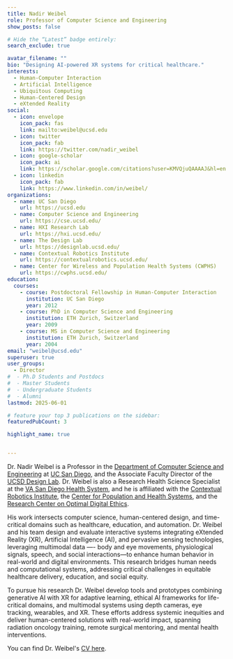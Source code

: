 ```yaml
---
title: Nadir Weibel
role: Professor of Computer Science and Engineering
show_posts: false 

# Hide the “Latest” badge entirely:
search_exclude: true

avatar_filename: ""
bio: "Designing AI-powered XR systems for critical healthcare."
interests:
  - Human-Computer Interaction
  - Artificial Intelligence
  - Ubiquitous Computing
  - Human-Centered Design
  - eXtended Reality
social:
  - icon: envelope
    icon_pack: fas
    link: mailto:weibel@ucsd.edu
  - icon: twitter
    icon_pack: fab
    link: https://twitter.com/nadir_weibel
  - icon: google-scholar
    icon_pack: ai
    link: https://scholar.google.com/citations?user=KMVQjuQAAAAJ&hl=en
  - icon: linkedin
    icon_pack: fab
    link: https://www.linkedin.com/in/weibel/
organizations:
  - name: UC San Diego
    url: https://ucsd.edu
  - name: Computer Science and Engineering
    url: https://cse.ucsd.edu/
  - name: HXI Research Lab
    url: https://hxi.ucsd.edu/
  - name: The Design Lab
    url: https://designlab.ucsd.edu/
  - name: Contextual Robotics Institute
    url: https://contextualrobotics.ucsd.edu/
  - name: Center for Wireless and Population Health Systems (CWPHS)
    url: https://cwphs.ucsd.edu/
education:
  courses:
    - course: Postdoctoral Fellowship in Human-Computer Interaction
      institution: UC San Diego
      year: 2012
    - course: PhD in Computer Science and Engineering
      institution: ETH Zurich, Switzerland
      year: 2009
    - course: MS in Computer Science and Engineering
      institution: ETH Zurich, Switzerland
      year: 2004
email: "weibel@ucsd.edu"
superuser: true
user_groups:
  - Director
#  - Ph.D Students and Postdocs
#  - Master Students
#  - Undergraduate Students
#  - Alumni
lastmod: 2025-06-01

# feature your top 3 publications on the sidebar:
featuredPubCount: 3

highlight_name: true


---
```

Dr. Nadir Weibel is a Professor in the [Department of Computer Science and Engineering](https://cse.ucsd.edu) at [UC San Diego](https://ucsd.edu), and the Associate Faculty Director of the [UCSD Design Lab](https://designlab.ucsd.edu/). Dr. Weibel is also a Research Health Science Specialist at the [VA San Diego Health System](https://www.sandiego.va.gov/), and he is affiliated with the [Contextual Robotics Institute](https://contextualrobotics.ucsd.edu/), the [Center for Population and Health Systems](https://cwphs.ucsd.edu/), and the [Research Center on Optimal Digital Ethics](https://recode.health).

His work intersects computer science, human-centered design, and time-critical domains such as healthcare, education, and automation. Dr. Weibel and his team design and evaluate interactive systems integrating eXtended Reality (XR), Artificial Intelligence (AI), and pervasive sensing technologies, leveraging multimodal data —- body and eye movements, physiological signals, speech, and social interactions—to enhance human behavior in real-world and digital environments. This research bridges human needs and computational systems, addressing critical challenges in equitable healthcare delivery, education, and social equity.

To pursue his research Dr. Weibel develop tools and prototypes combining generative AI with XR for adaptive learning, ethical AI frameworks for life-critical domains, and multimodal systems using depth cameras, eye tracking, wearables, and XR. These efforts address systemic inequities and deliver human-centered solutions with real-world impact, spanning radiation oncology training, remote surgical mentoring, and mental health interventions.

You can find Dr. Weibel's [CV here](https://weibel.ucsd.edu/cv).
